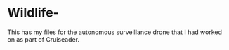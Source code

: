 # Wildlife-
This has my files for the autonomous surveillance drone that I had worked on as part of Cruiseader.
